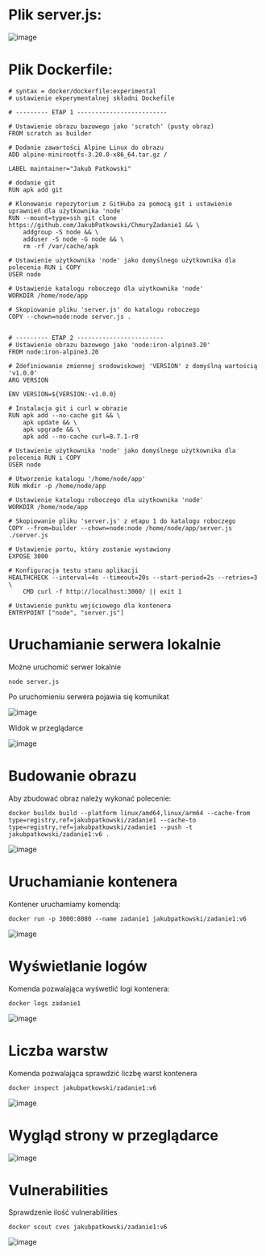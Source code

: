 # Plik server.js:

![image](https://github.com/JakubPatkowski/ChmuryZadanie1/assets/61908447/018d03bf-fa0c-4858-b82b-994376d2776e)

# Plik Dockerfile:

    # syntax = docker/dockerfile:experimental
    # ustawienie ekperymentalnej składni Dockefile
    
    # --------- ETAP 1 -------------------------
    
    # Ustawienie obrazu bazowego jako 'scratch' (pusty obraz)
    FROM scratch as builder
    
    # Dodanie zawartości Alpine Linux do obrazu
    ADD alpine-minirootfs-3.20.0-x86_64.tar.gz /
    
    LABEL maintainer="Jakub Patkowski"
    
    # dodanie git
    RUN apk add git 
    
    # Klonowanie repozytorium z GitHuba za pomocą git i ustawienie uprawnień dla użytkownika 'node'
    RUN --mount=type=ssh git clone https://github.com/JakubPatkowski/ChmuryZadanie1 && \
        addgroup -S node && \
        adduser -S node -G node && \
        rm -rf /var/cache/apk
    
    # Ustawienie użytkownika 'node' jako domyślnego użytkownika dla polecenia RUN i COPY
    USER node
    
    # Ustawienie katalogu roboczego dla użytkownika 'node'
    WORKDIR /home/node/app
    
    # Skopiowanie pliku 'server.js' do katalogu roboczego
    COPY --chown=node:node server.js .
    
    
    # --------- ETAP 2 ------------------------
    # Ustawienie obrazu bazowego jako 'node:iron-alpine3.20'
    FROM node:iron-alpine3.20
    
    # Zdefiniowanie zmiennej srodowiskowej 'VERSION' z domyślną wartością 'v1.0.0'
    ARG VERSION
    
    ENV VERSION=${VERSION:-v1.0.0}
    
    # Instalacja git i curl w obrazie
    RUN apk add --no-cache git && \ 
        apk update && \
        apk upgrade && \
        apk add --no-cache curl=8.7.1-r0
    
    # Ustawienie użytkownika 'node' jako domyślnego użytkownika dla polecenia RUN i COPY
    USER node
    
    # Utworzenie katalogu '/home/node/app' 
    RUN mkdir -p /home/node/app
    
    # Ustawienie katalogu roboczego dla użytkownika 'node'
    WORKDIR /home/node/app
    
    # Skopiowanie pliku 'server.js' z etapu 1 do katalogu roboczego
    COPY --from=builder --chown=node:node /home/node/app/server.js ./server.js
    
    # Ustawienie portu, który zostanie wystawiony
    EXPOSE 3000
    
    # Konfiguracja testu stanu aplikacji
    HEALTHCHECK --interval=4s --timeout=20s --start-period=2s --retries=3 \
        CMD curl -f http://localhost:3000/ || exit 1
        
    # Ustawienie punktu wejściowego dla kontenera
    ENTRYPOINT ["node", "server.js"]


# Uruchamianie serwera lokalnie

Możne uruchomić serwer lokalnie

    node server.js

Po uruchomieniu serwera pojawia się komunikat

  ![image](https://github.com/JakubPatkowski/ChmuryZadanie1/assets/61908447/3ec42a41-9ae2-4806-92b7-c68058e1b982)

Widok w przeglądarce

![image](https://github.com/JakubPatkowski/ChmuryZadanie1/assets/61908447/35899310-3d9b-4339-83aa-18faf34bec78)

# Budowanie obrazu

Aby zbudować obraz należy wykonać polecenie:

    docker buildx build --platform linux/amd64,linux/arm64 --cache-from type=registry,ref=jakubpatkowski/zadanie1 --cache-to type=registry,ref=jakubpatkowski/zadanie1 --push -t jakubpatkowski/zadanie1:v6 .

![image](https://github.com/JakubPatkowski/ChmuryZadanie1/assets/61908447/f462ebba-d010-4909-a55b-862dd3f5c9d8)


# Uruchamianie kontenera

Kontener uruchamiamy komendą:

    docker run -p 3000:8080 --name zadanie1 jakubpatkowski/zadanie1:v6

![image](https://github.com/JakubPatkowski/ChmuryZadanie1/assets/61908447/269b9315-fc33-4a52-94c2-88aa7db78868)


# Wyświetlanie logów

Komenda pozwalająca wyśwetlić logi kontenera:

    docker logs zadanie1

![image](https://github.com/JakubPatkowski/ChmuryZadanie1/assets/61908447/0f6c6951-9de1-4c64-9173-5d50885c3480)

# Liczba warstw

Komenda pozwalająca sprawdzić liczbę warst kontenera

    docker inspect jakubpatkowski/zadanie1:v6

![image](https://github.com/JakubPatkowski/ChmuryZadanie1/assets/61908447/a5f20245-eebe-48ee-b664-b743ca1097f8)

# Wygląd strony w przeglądarce

![image](https://github.com/JakubPatkowski/ChmuryZadanie1/assets/61908447/697561a2-a512-46e9-a3bf-5e54b62e26a7)

# Vulnerabilities

Sprawdzenie ilość vulnerabilities

    docker scout cves jakubpatkowski/zadanie1:v6

![image](https://github.com/JakubPatkowski/ChmuryZadanie1/assets/61908447/03cd90a2-b0e5-4a5d-a718-418c676316d0)

